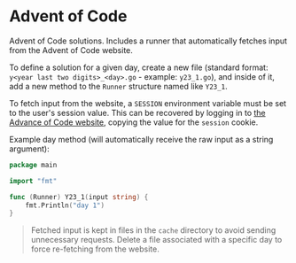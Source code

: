 # Advent of Code
Advent of Code solutions. Includes a runner that automatically fetches input from the Advent of Code website.

To define a solution for a given day, create a new file (standard format: `y<year last two digits>_<day>.go` - example: `y23_1.go`), and inside of it, add a new method to the `Runner` structure named like `Y23_1`.

To fetch input from the website, a `SESSION` environment variable must be set to the user's session value. This can be recovered by logging in to [the Advance of Code website](https://adventofcode.com/), copying the value for the `session` cookie.

Example day method (will automatically receive the raw input as a string argument):

```go
package main

import "fmt"

func (Runner) Y23_1(input string) {
    fmt.Println("day 1")
}
```

> Fetched input is kept in files in the `cache` directory to avoid sending unnecessary requests. Delete a file associated with a specific day to force re-fetching from the website.
